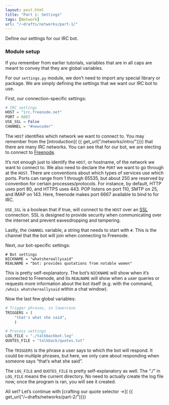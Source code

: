 ```yaml
---
layout: post.html
title: "Part 1: Settings"
tags: [Network]
url: "/~drafts/networks/part-1/"
---
```


Define our settings for our IRC bot.

### Module setup

If you remember from earlier tutorials, variables that are in all caps are meant to convey that they are global variables.  

For our `settings.py` module, we don’t need to import any special library or package.  We are simply defining the settings that we want our IRC bot to use.

First, our connection-specific settings:


```python
# IRC settings
HOST = "irc.freenode.net"
PORT = 6667
USE_SSL = False
CHANNEL = "#newcoder"
```

The `HOST` identifies which network we want to connect to.  You may remember from the [introduction]( {{ get_url("/networks/intro/")}}) that there are many IRC networks.  You can see that for our bot, we are electing to connect to [Freenode](http://freenode.net).

It’s not enough just to identify the `HOST`, or hostname, of the network we want to connect to.  We also need to declare the `PORT` we want to go through at the `HOST`.  There are conventions about which types of services use which ports.  Ports can range from 1 through 65535, but about 250 are reserved by convention for certain processes/protocols.  For instance, by default, HTTP uses port 80, and HTTPS uses 443.  POP listens on port 110, SMTP on 25, and IMAP on 143.  Here, freenode makes port 6667 available to bind to for IRC.

`USE_SSL` is a boolean that if true, will connect to the `HOST` over an [SSL](http://en.wikipedia.org/wiki/Transport_Layer_Security) connection.  SSL is designed to provide security when communicating over the internet and prevent eavesdropping and tampering. 

Lastly, the `CHANNEL` variable, a string that needs to start with `#`. This is the channel that the bot will join when connecting to Freenode.


Next, our bot-specific settings:

```
# Bot settings
NICKNAME = "whatshereallysaid"
REALNAME = "bot: provides quotations from notable women"
```

This is pretty self-explanatory.  The bot’s `NICKNAME` will show when it’s connected to Freenode, and its `REALNAME` will show when a user queries or requests more information about the bot itself (e.g. with the command, `/whois whatshereallysaid` within a chat window).

Now the last few global variables:

```python
# Trigger phrases, in lowercase
TRIGGERS = (
    "that's what she said",
    )

# Process settings
LOG_FILE = "./talkbackbot.log"
QUOTES_FILE = "talkback/quotes.txt"
```

The `TRIGGERS` is the phrase a user says to which the bot will respond.  It could be multiple phrases, but here, we only care about responding when someone says “that‘s what she said”.

The `LOG_FILE` and `QUOTES_FILE` is pretty self-explanatory as well.  The “./” in `LOG_FILE` means the current directory.  No need to actually create the log file now; once the program is ran, you will see it created.  


All set? Let’s continue with [crafting our quote selector &rarr;]( {{ get_url("/~drafts/networks/part-2/")}})